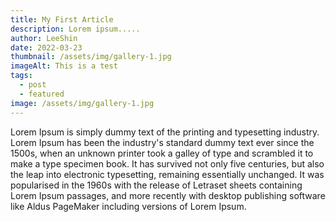 ```yaml
---
title: My First Article
description: Lorem ipsum.....
author: LeeShin
date: 2022-03-23
thumbnail: /assets/img/gallery-1.jpg
imageAlt: This is a test
tags:
  - post
  - featured
image: /assets/img/gallery-1.jpg
---
```


Lorem Ipsum is simply dummy text of the printing and typesetting industry. Lorem Ipsum has been the industry's standard dummy text ever since the 1500s, when an unknown printer took a galley of type and scrambled it to make a type specimen book. It has survived not only five centuries, but also the leap into electronic typesetting, remaining essentially unchanged. It was popularised in the 1960s with the release of Letraset sheets containing Lorem Ipsum passages, and more recently with desktop publishing software like Aldus PageMaker including versions of Lorem Ipsum.